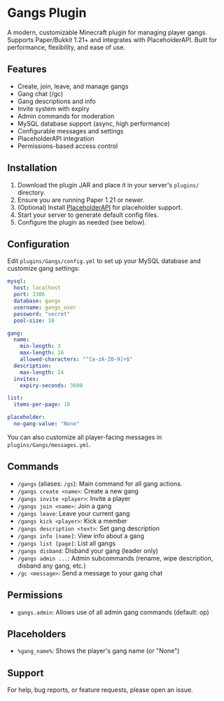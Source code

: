 # Gangs Plugin

A modern, customizable Minecraft plugin for managing player gangs. Supports Paper/Bukkit 1.21+ and integrates with PlaceholderAPI. Built for performance, flexibility, and ease of use.

## Features

- Create, join, leave, and manage gangs
- Gang chat (/gc)
- Gang descriptions and info
- Invite system with expiry
- Admin commands for moderation
- MySQL database support (async, high performance)
- Configurable messages and settings
- PlaceholderAPI integration
- Permissions-based access control

## Installation

1. Download the plugin JAR and place it in your server's `plugins/` directory.
2. Ensure you are running Paper 1.21 or newer.
3. (Optional) Install [PlaceholderAPI](https://www.spigotmc.org/resources/placeholderapi.6245/) for placeholder support.
4. Start your server to generate default config files.
5. Configure the plugin as needed (see below).

## Configuration

Edit `plugins/Gangs/config.yml` to set up your MySQL database and customize gang settings:

```yaml
mysql:
  host: localhost
  port: 3306
  database: gangs
  username: gangs_user
  password: "secret"
  pool-size: 10

gang:
  name:
    min-length: 3
    max-length: 16
    allowed-characters: "^[a-zA-Z0-9]+$"
  description:
    max-length: 24
  invites:
    expiry-seconds: 3600

list:
  items-per-page: 10

placeholder:
  no-gang-value: "None"
```

You can also customize all player-facing messages in `plugins/Gangs/messages.yml`.

## Commands

- `/gangs` (aliases: `/gs`): Main command for all gang actions.
- `/gangs create <name>`: Create a new gang
- `/gangs invite <player>`: Invite a player
- `/gangs join <name>`: Join a gang
- `/gangs leave`: Leave your current gang
- `/gangs kick <player>`: Kick a member
- `/gangs description <text>`: Set gang description
- `/gangs info [name]`: View info about a gang
- `/gangs list [page]`: List all gangs
- `/gangs disband`: Disband your gang (leader only)
- `/gangs admin ...`: Admin subcommands (rename, wipe description, disband any gang, etc.)
- `/gc <message>`: Send a message to your gang chat

## Permissions

- `gangs.admin`: Allows use of all admin gang commands (default: op)

## Placeholders

- `%gang_name%`: Shows the player's gang name (or "None")

## Support

For help, bug reports, or feature requests, please open an issue.